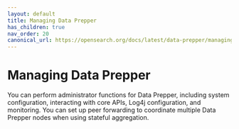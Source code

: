 ```yaml
---
layout: default
title: Managing Data Prepper
has_children: true
nav_order: 20
canonical_url: https://opensearch.org/docs/latest/data-prepper/managing-data-prepper/managing-data-prepper/
---
```


# Managing Data Prepper

You can perform administrator functions for Data Prepper, including system configuration, interacting with core APIs, Log4j configuration, and monitoring. You can set up peer forwarding to coordinate multiple Data Prepper nodes when using stateful aggregation. 